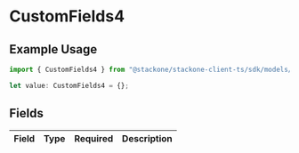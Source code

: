 # CustomFields4

## Example Usage

```typescript
import { CustomFields4 } from "@stackone/stackone-client-ts/sdk/models/shared";

let value: CustomFields4 = {};
```

## Fields

| Field       | Type        | Required    | Description |
| ----------- | ----------- | ----------- | ----------- |